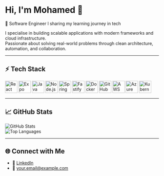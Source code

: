 # Hi, I'm Mohamed 👋  

🚀 Software Engineer I sharing my learning journey in tech   

I specialise in building scalable applications with modern frameworks and cloud infrastructure.  
Passionate about solving real-world problems through clean architecture, automation, and collaboration.  

---

## ⚡ Tech Stack  

<p align="left">
  <!-- Frontend & Mobile -->
  <img src="https://cdn.jsdelivr.net/gh/devicons/devicon/icons/react/react-original.svg" width="40" height="40" alt="React" />
  <img src="https://seeklogo.com/images/E/expo-logo-01BB2BCFC3-seeklogo.com.png" width="40" height="40" alt="Expo" />
  <img src="https://cdn.jsdelivr.net/gh/devicons/devicon/icons/java/java-original.svg" width="40" height="40" alt="Java" />

  <!-- Backend -->
  <img src="https://cdn.jsdelivr.net/gh/devicons/devicon/icons/nodejs/nodejs-original.svg" width="40" height="40" alt="Node.js" />
  <img src="https://cdn.jsdelivr.net/gh/devicons/devicon/icons/spring/spring-original.svg" width="40" height="40" alt="Spring Boot" />
  <img src="https://www.vectorlogo.zone/logos/fastify/fastify-icon.svg" width="40" height="40" alt="Fastify" />

  <!-- DevOps & Cloud -->
  <img src="https://cdn.jsdelivr.net/gh/devicons/devicon/icons/docker/docker-original.svg" width="40" height="40" alt="Docker" />
  <img src="https://cdn.jsdelivr.net/gh/devicons/devicon/icons/github/github-original.svg" width="40" height="40" alt="GitHub" />
  <img src="https://cdn.jsdelivr.net/gh/devicons/devicon/icons/amazonwebservices/amazonwebservices-original.svg" width="40" height="40" alt="AWS" />
  <img src="https://cdn.jsdelivr.net/gh/devicons/devicon/icons/azure/azure-original.svg" width="40" height="40" alt="Azure" />
  <img src="https://cdn.jsdelivr.net/gh/devicons/devicon/icons/kubernetes/kubernetes-plain.svg" width="40" height="40" alt="Kubernetes" />
</p>  

---

## 📈 GitHub Stats  

![GitHub Stats](https://github-readme-stats.vercel.app/api?username=YOUR_USERNAME&show_icons=true&theme=tokyonight)  
![Top Languages](https://github-readme-stats.vercel.app/api/top-langs/?username=YOUR_USERNAME&layout=compact&theme=tokyonight)  

---

## 🌐 Connect with Me  

- 💼 [LinkedIn](https://www.linkedin.com/in/YOUR_USERNAME)  
- 📧 your.email@example.com  
